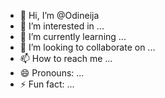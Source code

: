 - 👋 Hi, I’m @Odineija
- 👀 I’m interested in ...
- 🌱 I’m currently learning ...
- 💞️ I’m looking to collaborate on ...
- 📫 How to reach me ...
- 😄 Pronouns: ...
- ⚡ Fun fact: ...

<!---
Odineija/Odineija is a ✨ special ✨ repository because its `README.md` (this file) appears on your GitHub profile.
You can click the Preview link to take a look at your changes.
--->
